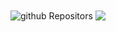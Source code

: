 <!--
<p align="center">
  <img width="100%" height='300' src="https://github.com/MianJawadAhmad/MianJawadAhmad/blob/master/encoderbytes.gif" alt="EncoderBytes" />
</p>
-->

<!--
**jeep711/jeep711** is a ✨ _special_ ✨ repository because its `README.md` (this file) appears on your GitHub profile.


Here are some ideas to get you started:

- 🔭 I’m currently working on ...
- 🌱 I’m currently learning ...
- 👯 I’m looking to collaborate on ...
- 🤔 I’m looking for help with ...
- 💬 Ask me about ...
- 📫 How to reach me: ...
- 😄 Pronouns: ...
- ⚡ Fun fact: ...
-->

<!--
### Repositories

<code><img height="40" src="https://cdn.iconscout.com/icon/free/png-256/nasa-5-569227.png"></code>
<code><img height="40" src="https://cdn.iconscout.com/icon/free/png-256/nsa-285222.png"></code>
<code><img height="40" src="https://cdn.iconscout.com/icon/free/png-256/fbi-285212.png"></code>
<code><img height="40" src="https://raw.githubusercontent.com/github/explore/80688e429a7d4ef2fca1e82350fe8e3517d3494d/topics/terminal/terminal.png"></code>
<code><img height="40" src="https://cdn.iconscout.com/icon/free/png-256/tesla-11-569489.png"></code>
<code><img height="40" src="https://cdn.iconscout.com/icon/free/png-256/apple-2752243-2285060.png"></code>
<code><img height="40" src="https://cdn.iconscout.com/icon/free/png-256/bitcoin-2752231-2285048.png"></code>
<code><img height="40" src="https://cdn.iconscout.com/icon/free/png-256/adobe-after-effects-2522530-2132718.png"></code>
<code><img height="40" src="https://cdn.iconscout.com/icon/free/png-128/adobe-premiere-pro-2522527-2132715.png"></code>
<code><img height="40" src="https://cdn.iconscout.com/icon/free/png-128/adobe-audition-2522520-2132708.png"></code>
<code><img height="40" src="https://cdn.iconscout.com/icon/free/png-256/adobe-photoshop-2522533-2132721.png"></code>
<code><img height="40" src="https://cdn.iconscout.com/icon/free/png-256/adobe-illustrator-2522532-2132720.png"></code>
<code><img height="40" src="https://cdn.iconscout.com/icon/free/png-128/adobe-dimension-2522526-2132714.png"></code>
<code><img height="40" src="https://cdn.iconscout.com/icon/free/png-128/adobe-indesign-2522528-2132716.png"></code>
<code><img height="40" src="https://cdn.iconscout.com/icon/free/png-128/adobe-adobe-xd-2522531-2132719.png"></code>
<code><img height="40" src="https://cdn.iconscout.com/icon/free/png-128/adobe-dreamweaver-2522529-2132717.png"></code>
<code><img height="40" src="https://raw.githubusercontent.com/github/explore/80688e429a7d4ef2fca1e82350fe8e3517d3494d/topics/opencv/opencv.png"></code>
<code><img height="40" src="https://raw.githubusercontent.com/github/explore/80688e429a7d4ef2fca1e82350fe8e3517d3494d/topics/tensorflow/tensorflow.png"></code>
<code><img height="40" src="https://cdn.iconscout.com/icon/free/png-256/docker-12-1175229.png"></code>
<code><img height="40" src="https://cdn.iconscout.com/icon/free/png-256/intellij-idea-569199.png"></code>
<code><img height="40" src="https://cdn.iconscout.com/icon/free/png-256/teamcity-283674.png"></code>
<code><img height="40" src="https://cdn.iconscout.com/icon/free/png-256/git-17-1175218.png"></code>
<code><img height="40" src="https://raw.githubusercontent.com/github/explore/80688e429a7d4ef2fca1e82350fe8e3517d3494d/topics/nodejs/nodejs.png"></code>
<code><img height="40" src="https://cdn.iconscout.com/icon/free/png-256/vagrant-5-1174986.png"></code>
<code><img height="40" src="https://cdn.iconscout.com/icon/free/png-256/visual-studio-code-3251603-2724650.png"></code>
<code><img height="40" src="https://cdn.iconscout.com/icon/free/png-256/hadoop-226007.png"></code>
<code><img height="40" src="https://raw.githubusercontent.com/github/explore/80688e429a7d4ef2fca1e82350fe8e3517d3494d/topics/python/python.png"></code>
<code><img height="40" src="https://raw.githubusercontent.com/github/explore/80688e429a7d4ef2fca1e82350fe8e3517d3494d/topics/scala/scala.png"></code>
<code><img height="40" src="https://cdn.iconscout.com/icon/free/png-256/java-23-225999.png"></code>
<code><img height="40" src="https://cdn.iconscout.com/icon/free/png-256/go-2752178-2284995.png"></code>
<code><img height="40" src="https://raw.githubusercontent.com/github/explore/80688e429a7d4ef2fca1e82350fe8e3517d3494d/topics/mysql/mysql.png"></code>
<code><img height="40" src="https://raw.githubusercontent.com/github/explore/80688e429a7d4ef2fca1e82350fe8e3517d3494d/topics/javascript/javascript.png"></code>
<code><img height="40" src="https://raw.githubusercontent.com/github/explore/80688e429a7d4ef2fca1e82350fe8e3517d3494d/topics/firebase/firebase.png"></code>
<code><img height="40" src="https://cdn.iconscout.com/icon/free/png-256/elasticsearch-226094.png"></code>
<code><img height="40" src="https://cdn.iconscout.com/icon/free/png-256/kubernets-283489.png"></code>
<code><img height="40" src="https://cdn.iconscout.com/icon/free/png-256/vim-3-1175075.png"></code>
<code><img height="40" src="https://cdn.iconscout.com/icon/free/png-256/west-8-283681.png"></code>
<code><img height="40" src="https://cdn.iconscout.com/icon/free/png-256/arduino-226072.png"></code>
<code><img height="40" src="https://cdn.iconscout.com/icon/free/png-256/redhat-7-1175108.png"></code>
<code><img height="40" src="https://cdn.iconscout.com/icon/free/png-256/linux-21-1174928.png"></code>
<code><img height="40" src="https://cdn.iconscout.com/icon/free/png-256/debian-2752216-2285033.png"></code>
<code><img height="40" src="https://cdn.iconscout.com/icon/free/png-256/ubuntu-2752042-2284859.png"></code>
<code><img height="40" src="https://cdn.iconscout.com/icon/free/png-256/archlinux-2752241-2285058.png"></code>
<code><img height="40" src="https://cdn.iconscout.com/icon/free/png-256/mac-17-202401.png"></code>
<code><img height="40" src="https://cdn.iconscout.com/icon/free/png-256/windows-2752023-2284840.png"></code>
<code><img height="40" src="https://cdn.iconscout.com/icon/free/png-256/intel-2752152-2284969.png"></code>
<code><img height="40" src="https://cdn.iconscout.com/icon/free/png-256/amd-3-722673.png"></code>
<code><img height="40" src="https://cdn.iconscout.com/icon/free/png-256/nvidia-282591.png"></code>


<br>

-->


<a>
  <img align="center" src="https://github-readme-stats.anuraghazra1.vercel.app/api?username=jeep711&show_icons=true&theme=buefy&count_private=true&hide=stars" alt="github Repositors"/>
</a>

<a>
  <!-- Change the `github-readme-stats.anuraghazra1.vercel.app` to `github-readme-stats.vercel.app` &layout=compact  -->
  <img align="center" src="https://github-readme-stats.anuraghazra1.vercel.app/api/top-langs/?username=soumith&layout=compact&theme=buefy&count_icons=true"/>
</a>
